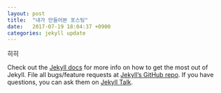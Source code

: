 ```yaml
---
layout: post
title:  "내가 만들어본 포스팅"
date:   2017-07-19 18:04:37 +0900
categories: jekyll update
---
```

히히  

Check out the [Jekyll docs][jekyll-docs] for more info on how to get the most out of Jekyll. File all bugs/feature requests at [Jekyll’s GitHub repo][jekyll-gh]. If you have questions, you can ask them on [Jekyll Talk][jekyll-talk].

[jekyll-docs]: http://jekyllrb.com/docs/home
[jekyll-gh]:   https://github.com/jekyll/jekyll
[jekyll-talk]: https://talk.jekyllrb.com/
